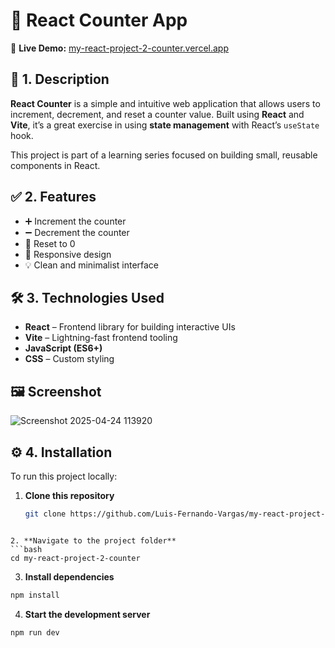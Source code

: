 # 🔢 React Counter App

🚀 **Live Demo:** [my-react-project-2-counter.vercel.app](https://my-react-project-2-counter.vercel.app)

## 📌 1. Description

**React Counter** is a simple and intuitive web application that allows users to increment, decrement, and reset a counter value. Built using **React** and **Vite**, it’s a great exercise in using **state management** with React’s `useState` hook.

This project is part of a learning series focused on building small, reusable components in React.

## ✅ 2. Features

- ➕ Increment the counter  
- ➖ Decrement the counter  
- 🔁 Reset to 0  
- 📱 Responsive design  
- 💡 Clean and minimalist interface  

## 🛠️ 3. Technologies Used

- **React** – Frontend library for building interactive UIs  
- **Vite** – Lightning-fast frontend tooling  
- **JavaScript (ES6+)**  
- **CSS** – Custom styling  

## 🖼️ Screenshot

![Screenshot 2025-04-24 113920](https://github.com/user-attachments/assets/f8383379-62c4-4d0f-b698-757810e76717)

## ⚙️ 4. Installation

To run this project locally:

1. **Clone this repository**
   ```bash
   git clone https://github.com/Luis-Fernando-Vargas/my-react-project-2-counter.git
```

2. **Navigate to the project folder** 
```bash
cd my-react-project-2-counter
```

3. **Install dependencies**
```bash
npm install
```

4. **Start the development server**
```bash
npm run dev
```
